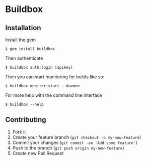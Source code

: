 # Buildbox

## Installation

Install the gem

    $ gem install buildbox

Then authenticate

    $ buildbox auth:login [apikey]

Then you can start monitoring for builds like so:

    $ buildbox monitor:start --daemon

For more help with the command line interface

    $ buildbox --help

## Contributing

1. Fork it
2. Create your feature branch (`git checkout -b my-new-feature`)
3. Commit your changes (`git commit -am 'Add some feature'`)
4. Push to the branch (`git push origin my-new-feature`)
5. Create new Pull Request
